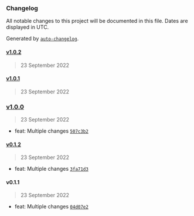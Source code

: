 ### Changelog

All notable changes to this project will be documented in this file. Dates are displayed in UTC.

Generated by [`auto-changelog`](https://github.com/CookPete/auto-changelog).

#### [v1.0.2](https://github.com/ilyub/lodash-commonjs-es/compare/v1.0.1...v1.0.2)

> 23 September 2022

#### [v1.0.1](https://github.com/ilyub/lodash-commonjs-es/compare/v1.0.0...v1.0.1)

> 23 September 2022

### [v1.0.0](https://github.com/ilyub/lodash-commonjs-es/compare/v0.1.2...v1.0.0)

> 23 September 2022

- feat: Multiple changes [`507c3b2`](https://github.com/ilyub/lodash-commonjs-es/commit/507c3b28d754efd83d7836aaae58286028177484)

#### [v0.1.2](https://github.com/ilyub/lodash-commonjs-es/compare/v0.1.1...v0.1.2)

> 23 September 2022

- feat: Multiple changes [`3fa71d3`](https://github.com/ilyub/lodash-commonjs-es/commit/3fa71d3f41e36343bae95bee8756f6dc9739e8cc)

#### v0.1.1

> 23 September 2022

- feat: Multiple changes [`04d07e2`](https://github.com/ilyub/lodash-commonjs-es/commit/04d07e25eceb50458a654499786a4724db021f68)
